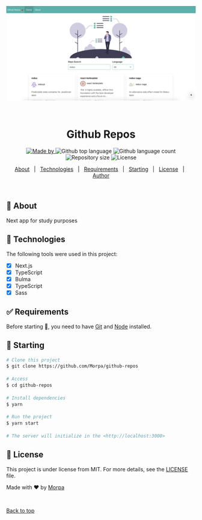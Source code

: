 <div align="center" id="top">
  <img src="./.github/app.png" alt="Github Repos" />

&#xa0;

  <!-- <a href="https://githubrepos.netlify.app">Demo</a> -->
</div>

<h1 align="center">Github Repos</h1>

<p align="center">
  <a href="https://www.linkedin.com/in/andremorpanini/" target="_blank" rel="noopener noreferrer">
    <img alt="Made by" src="https://img.shields.io/badge/made%20by-Morpa%20-%23FF9000">
  </a>
  <img alt="Github top language" src="https://img.shields.io/github/languages/top/Morpa/Github-repos?color=56BEB8">

  <img alt="Github language count" src="https://img.shields.io/github/languages/count/Morpa/Github-repos?color=56BEB8">

  <img alt="Repository size" src="https://img.shields.io/github/repo-size/Morpa/Github-repos?color=56BEB8">

  <img alt="License" src="https://img.shields.io/github/license/Morpa/Github-repos?color=56BEB8">

</p>

<!-- Status -->

<!-- <h4 align="center">
	🚧  Github Repos 🚀 Under construction...  🚧
</h4>

<hr> -->

<p align="center">
  <a href="#dart-about">About</a> &#xa0; | &#xa0;
  <a href="#rocket-technologies">Technologies</a> &#xa0; | &#xa0;
  <a href="#white_check_mark-requirements">Requirements</a> &#xa0; | &#xa0;
  <a href="#checkered_flag-starting">Starting</a> &#xa0; | &#xa0;
  <a href="#memo-license">License</a> &#xa0; | &#xa0;
  <a href="https://github.com/Morpa" target="_blank">Author</a>
</p>

<br>

## :dart: About

Next app for study purposes

## :rocket: Technologies

The following tools were used in this project:

- [x] Next.js
- [x] TypeScript
- [x] Bulma
- [x] TypeScript
- [x] Sass

## :white_check_mark: Requirements

Before starting :checkered_flag:, you need to have [Git](https://git-scm.com) and [Node](https://nodejs.org/en/) installed.

## :checkered_flag: Starting

```bash
# Clone this project
$ git clone https://github.com/Morpa/github-repos

# Access
$ cd github-repos

# Install dependencies
$ yarn

# Run the project
$ yarn start

# The server will initialize in the <http://localhost:3000>
```

## :memo: License

This project is under license from MIT. For more details, see the [LICENSE](LICENSE.md) file.

Made with :heart: by <a href="https://github.com/Morpa" target="_blank">Morpa</a>

&#xa0;

<a href="#top">Back to top</a>
